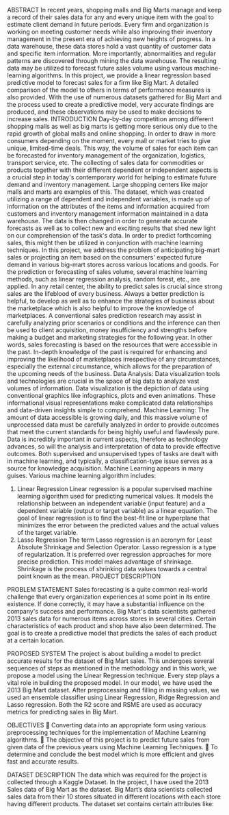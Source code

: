 ABSTRACT
In recent years, shopping malls and Big Marts manage and keep a record of their sales data for any and every unique item with the goal to estimate client demand in future periods. Every firm and organization is working on meeting customer needs while also improving their inventory management in the present era of achieving new heights of progress. In a data warehouse, these data stores hold a vast quantity of customer data and specific item information. More importantly, abnormalities and regular patterns are discovered through mining the data warehouse. The resulting data may be utilized to forecast future sales volume using various machine-learning algorithms. In this project, we provide a linear regression based predictive model to forecast sales for a firm like Big Mart. A detailed comparison of the model to others in terms of performance measures is also provided. With the use of numerous datasets gathered for Big Mart and the process used to create a predictive model, very accurate findings are produced, and these observations may be used to make decisions to increase sales.
INTRODUCTION
Day-by-day competition among different shopping malls as well as big marts is getting more serious only due to the rapid growth of global malls and online shopping. In order to draw in more consumers depending on the moment, every mall or market tries to give unique, limited-time deals. This way, the volume of sales for each item can be forecasted for inventory management of the organization, logistics, transport service, etc. The collecting of sales data for commodities or products together with their different dependent or independent aspects is a crucial step in today's contemporary world for helping to estimate future demand and inventory management. Large shopping centers like major malls and marts are examples of this. The dataset, which was created utilizing a range of dependent and independent variables, is made up of information on the attributes of the items and information acquired from customers and inventory management information maintained in a data warehouse. The data is then changed in order to generate accurate forecasts as well as to collect new and exciting results that shed new light on our comprehension of the task's data. In order to predict forthcoming sales, this might then be utilized in conjunction with machine learning techniques. In this project, we address the problem of anticipating big-mart sales or projecting an item based on the consumers' expected future demand in various big-mart stores across various locations and goods. For the prediction or forecasting of sales volume, several machine learning methods, such as linear regression analysis, random forest, etc., are applied. In any retail center, the ability to predict sales is crucial since strong sales are the lifeblood of every business. Always a better prediction is helpful, to develop as well as to enhance the strategies of business about the marketplace which is also helpful to improve the knowledge of marketplaces. A conventional sales prediction research may assist in carefully analyzing prior scenarios or conditions and the inference can then be used to client acquisition, money insufficiency and strengths before making a budget and marketing strategies for the following year. In other words, sales forecasting is based on the resources that were accessible in the past. In-depth knowledge of the past is required for  enhancing  and  improving  the  likelihood  of  marketplaces  irrespective  of  any circumstances,  especially the external circumstance, which allows for the preparation of the upcoming needs of the business.
Data Analysis:
Data visualization tools and technologies are crucial in the space of big data to analyze vast volumes of information. Data visualization is the depiction of data using conventional graphics like infographics, plots and even animations. These informational visual representations make complicated data relationships and data-driven insights simple to comprehend.
Machine Learning:
The amount of data accessible is growing daily, and this massive volume of unprocessed data must be carefully analyzed in order to provide outcomes that meet the current standards for being highly useful and flawlessly pure. Data is incredibly important in current aspects, therefore as technology advances, so will the analysis and interpretation of data to provide effective outcomes. Both supervised and unsupervised types of tasks are dealt with in machine learning, and typically, a classification-type issue serves as a source for knowledge acquisition. Machine Learning appears in many guises. Various machine learning algorithm includes:
1.	Linear Regression
Linear regression is a popular supervised machine learning algorithm used for predicting numerical values. It models the relationship between an independent variable (input feature) and a dependent variable (output or target variable) as a linear equation. The goal of linear regression is to find the best-fit line or hyperplane that minimizes the error between the predicted values and the actual values of the target variable.
2.	Lasso Regression
The term Lasso regression is an acronym for Least Absolute Shrinkage and Selection Operator. Lasso regression is a type of regularization. It is preferred over regression approaches for more precise prediction. This model makes advantage of shrinkage. Shrinkage is the process of shrinking data values towards a central point known as the mean.
PROJECT DESCRIPTION

PROBLEM STATEMENT
Sales forecasting is a quite common real-world challenge that every organization experiences at some point in its entire existence. If done correctly, it may have a substantial influence on the company's success and performance. Big Mart's data scientists gathered 2013 sales data for numerous items across stores in several cities. Certain characteristics of each product and shop have also been determined. The goal is to create a predictive model that predicts the sales of each product at a certain location.

PROPOSED SYSTEM
The project is about building a model to predict accurate results for the dataset of Big Mart sales. This undergoes several sequences of steps as mentioned in the methodology and in this work, we propose a model using the Linear Regression technique. Every step plays a vital role in building the proposed model. In our model, we have used the 2013 Big Mart dataset. After preprocessing and filling in missing values, we used an ensemble classifier using Linear Regression, Ridge Regression and Lasso regression. Both the R2 score and RSME are used as accuracy metrics for predicting sales in Big Mart.

OBJECTIVES
	Converting data into an appropriate form using various preprocessing techniques for the implementation of Machine Learning algorithms.
	The objective of this project is to predict future sales from given data of the previous years using Machine Learning Techniques.
	To determine and conclude the best model which is more efficient and gives fast and accurate results.

DATASET DESCRIPTION
The data which was required for the project is collected through a Kaggle Dataset. In the project, I have used the 2013 Sales data of Big Mart as the dataset. Big Mart’s data scientists collected sales data from their 10 stores situated in different locations with each store having different products. The dataset set contains certain attributes like:
